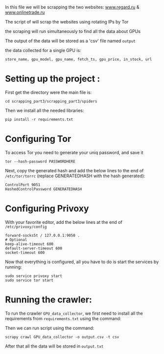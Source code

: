 In this file we will be scrapping the two websites: www.regard.ru & www.onlinetrade.ru

The script of will scrap the websites using rotating IPs by Tor

the scraping will run simultaneously to find all the data about GPUs

The output of the data will be stored as a 'csv' file named `output`

the data collected for a single GPU is:

`store_name, gpu_model, gpu_name, fetch_ts, gpu_price, in_stock, url`

# Setting up the project :

First get the directory were the main file is:
```
cd scrapping_part3/scrapping_part3/spiders
```
Then we install all the needed libraries:
```
pip install -r requirements.txt
```

# Configuring Tor

To access Tor you need to generate your uniq password, and save it
```
tor --hash-password PASSWORDHERE
```
Next, copy the generated hash and add the below lines to the end of `/etc/tor/torrc` (replace GENERATEDHASH with the hash generated):
```
ControlPort 9051
HashedControlPassword GENERATEDHASH
```
# Configuring Privoxy
With your favorite editor, add the below lines at the end of `/etc/privoxy/config`
```
forward-socks5t / 127.0.0.1:9050 .
# Optional
keep-alive-timeout 600
default-server-timeout 600
socket-timeout 600
```
Now that everything is configured, all you have to do is start the services by running:
```
sudo service privoxy start
sudo service tor start
```
# Running the crawler:
To run the crawler `GPU_data_collector`, we first need to install all the requirements from `requirements.txt` using the command:

Then we can run script using the command:
```
scrapy crawl GPU_data_collector -o output.csv -t csv
```

After that all the data will be stored in `output.txt`

